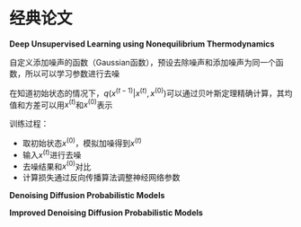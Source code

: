 # 经典论文
**Deep Unsupervised Learning using Nonequilibrium Thermodynamics**

自定义添加噪声的函数（Gaussian函数），预设去除噪声和添加噪声为同一个函数，所以可以学习参数进行去噪

在知道初始状态的情况下，$q(x^{(t-1)}|x^{(t)},x^{(0)})$可以通过贝叶斯定理精确计算，其均值和方差可以用$x^{(t)}$和$x^{(0)}$表示

训练过程：
* 取初始状态$x^{(0)}$，模拟加噪得到$x^{(t)}$
* 输入$x^{(t)}$进行去噪
* 去噪结果和$x^{(0)}$对比
* 计算损失通过反向传播算法调整神经网络参数

**Denoising Diffusion Probabilistic Models**

**Improved Denoising Diffusion Probabilistic Models**

